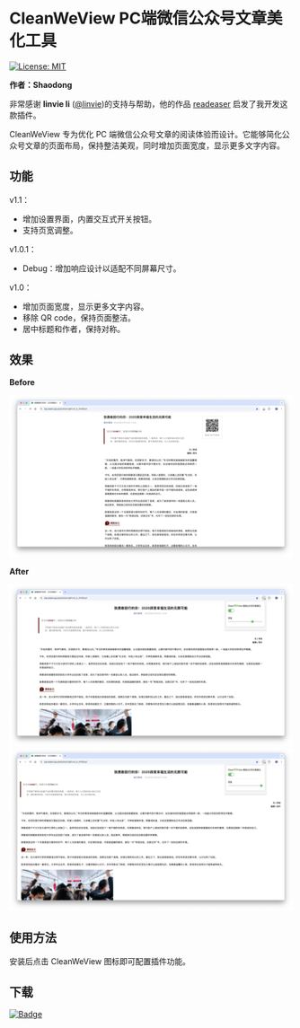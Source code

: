# CleanWeView PC端微信公众号文章美化工具
[![License: MIT](https://img.shields.io/badge/License-MIT-yellow.svg)](https://opensource.org/licenses/MIT)

**作者：Shaodong**

非常感谢 **linvie li** ([@linvie](https://github.com/linvie))的支持与帮助，他的作品 [readeaser](https://chromewebstore.google.com/detail/readeaser/pfibgbgioglhioghjjikmndejenllpnh) 启发了我开发这款插件。

CleanWeView 专为优化 PC 端微信公众号文章的阅读体验而设计。它能够简化公众号文章的页面布局，保持整洁美观，同时增加页面宽度，显示更多文字内容。

## 功能

v1.1：
- 增加设置界面，内置交互式开关按钮。
- 支持页宽调整。

v1.0.1：
- Debug：增加响应设计以适配不同屏幕尺寸。

v1.0：
- 增加页面宽度，显示更多文字内容。
- 移除 QR code，保持页面整洁。
- 居中标题和作者，保持对称。

## 效果

**Before**

<img src=".\promo\before.png" style="zoom:80%;" />

**After**

<img src=".\promo\after.png" style="zoom:80%;" />

<img src=".\promo\after1.png" style="zoom:80%;" />

## 使用方法

安装后点击 CleanWeView 图标即可配置插件功能。

## 下载

[![Badge](./promo/badge.png)](https://chromewebstore.google.com/detail/cleanweview/gcfpfeiboojafinlacpiapddfbabnlkk)
